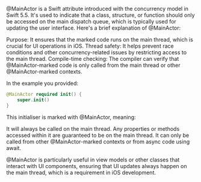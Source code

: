 @MainActor is a Swift attribute introduced with the concurrency model in Swift 5.5. It's used to indicate that a class, structure, or function should only be accessed on the main dispatch queue, which is typically used for updating the user interface.
Here's a brief explanation of @MainActor:

Purpose: It ensures that the marked code runs on the main thread, which is crucial for UI operations in iOS.
Thread safety: It helps prevent race conditions and other concurrency-related issues by restricting access to the main thread.
Compile-time checking: The compiler can verify that @MainActor-marked code is only called from the main thread or other @MainActor-marked contexts.

In the example you provided:

```swift
@MainActor required init() {
    super.init()
}
```

This initialiser is marked with @MainActor, meaning:

It will always be called on the main thread.
Any properties or methods accessed within it are guaranteed to be on the main thread.
It can only be called from other @MainActor-marked contexts or from async code using await.

@MainActor is particularly useful in view models or other classes that interact with UI components, ensuring that UI updates always happen on the main thread, which is a requirement in iOS development.
